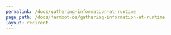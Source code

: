 ```yaml
---
permalink: /docs/gathering-information-at-runtime
page_path: /docs/farmbot-os/gathering-information-at-runtime
layout: redirect
---
```

